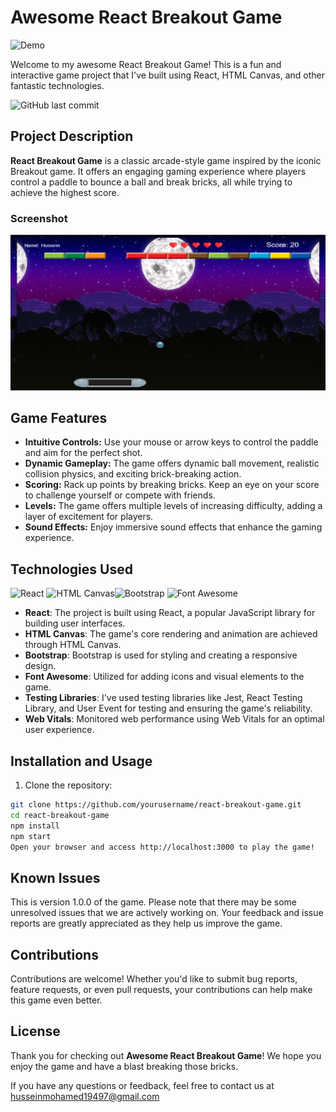 # Awesome React Breakout Game

![Demo](https://img.shields.io/badge/Demo-Try%20It%20Now-blue?link=https://breakout-d6rc.onrender.com)

Welcome to my awesome React Breakout Game! This is a fun and interactive game project that I've built using React, HTML Canvas, and other fantastic technologies.

![GitHub last commit](https://img.shields.io/github/last-commit/HusseinAli97/BreakOut)

## Project Description

**React Breakout Game** is a classic arcade-style game inspired by the iconic Breakout game. It offers an engaging gaming experience where players control a paddle to bounce a ball and break bricks, all while trying to achieve the highest score.


### Screenshot

![todolist output.png](./src/assets/brekout.png)

## Game Features

- **Intuitive Controls:** Use your mouse or arrow keys to control the paddle and aim for the perfect shot.
- **Dynamic Gameplay:** The game offers dynamic ball movement, realistic collision physics, and exciting brick-breaking action.
- **Scoring:** Rack up points by breaking bricks. Keep an eye on your score to challenge yourself or compete with friends.
- **Levels:** The game offers multiple levels of increasing difficulty, adding a layer of excitement for players.
- **Sound Effects:** Enjoy immersive sound effects that enhance the gaming experience.

## Technologies Used
![React](https://img.shields.io/badge/React-18.2.0-blue?logo=react)
![HTML Canvas](https://img.shields.io/badge/HTML%20Canvas-Rendering%20Engine-orange?logo=html5)![Bootstrap](https://img.shields.io/badge/Bootstrap-5.3.2-purple?logo=bootstrap)
![Font Awesome](https://img.shields.io/badge/Font%20Awesome-Icons%20Library-yellow?logo=font-awesome)


- **React**: The project is built using React, a popular JavaScript library for building user interfaces.
- **HTML Canvas**: The game's core rendering and animation are achieved through HTML Canvas.
- **Bootstrap**: Bootstrap is used for styling and creating a responsive design.
- **Font Awesome**: Utilized for adding icons and visual elements to the game.
- **Testing Libraries**: I've used testing libraries like Jest, React Testing Library, and User Event for testing and ensuring the game's reliability.
- **Web Vitals**: Monitored web performance using Web Vitals for an optimal user experience.

## Installation and Usage

1. Clone the repository:

```bash
git clone https://github.com/yourusername/react-breakout-game.git
cd react-breakout-game
npm install
npm start
Open your browser and access http://localhost:3000 to play the game!
```
## Known Issues

This is version 1.0.0 of the game. Please note that there may be some unresolved issues that we are actively working on. Your feedback and issue reports are greatly appreciated as they help us improve the game.

## Contributions

Contributions are welcome! Whether you'd like to submit bug reports, feature requests, or even pull requests, your contributions can help make this game even better.

## License

Thank you for checking out **Awesome React Breakout Game**! We hope you enjoy the game and have a blast breaking those bricks.

If you have any questions or feedback, feel free to contact us at husseinmohamed19497@gmail.com

